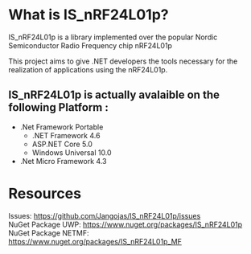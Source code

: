 ﻿# What is IS_nRF24L01p?

IS_nRF24L01p is a library implemented over the popular Nordic Semiconductor Radio Frequency chip nRF24L01p

This project aims to give .NET developers the tools necessary for the realization of applications using the nRF24L01p.

## IS_nRF24L01p is actually avalaible on the following Platform :
* .Net Framework Portable 
    * .NET Framework 4.6 
    *  ASP.NET Core 5.0 
    *  Windows Universal 10.0 
* .Net Micro Framework 4.3 

# Resources
Issues: [https://github.com/Jangojas/IS_nRF24L01p/issues ](https://github.com/Jangojas/IS_nRF24L01p/issues )  
NuGet Package UWP: [https://www.nuget.org/packages/IS_nRF24L01p ](https://www.nuget.org/packages/IS_nRF24L01p )  
NuGet Package NETMF: [https://www.nuget.org/packages/IS_nRF24L01p_MF ](https://www.nuget.org/packages/IS_nRF24L01p_MF )  
